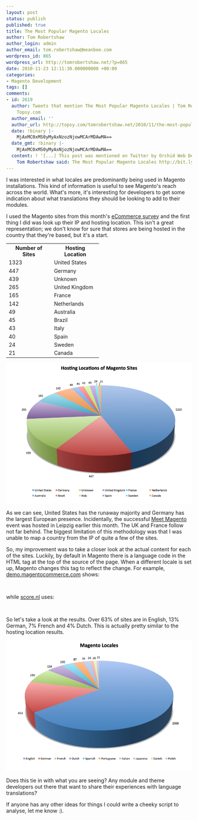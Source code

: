 ```yaml
---
layout: post
status: publish
published: true
title: The Most Popular Magento Locales
author: Tom Robertshaw
author_login: admin
author_email: tom.robertshaw@meanbee.com
wordpress_id: 865
wordpress_url: http://tomrobertshaw.net/?p=865
date: 2010-11-23 12:11:30.000000000 +00:00
categories:
- Magento Development
tags: []
comments:
- id: 2619
  author: Tweets that mention The Most Popular Magento Locales | Tom Robertshaw --
    Topsy.com
  author_email: ''
  author_url: http://topsy.com/tomrobertshaw.net/2010/11/the-most-popular-magento-locales/?utm_source=pingback&amp;utm_campaign=L2
  date: !binary |-
    MjAxMC0xMS0yMyAxNzozNjowMCArMDAwMA==
  date_gmt: !binary |-
    MjAxMC0xMS0yMyAxNjozNjowMCArMDAwMA==
  content: ! '[...] This post was mentioned on Twitter by Orchid Web Design, Tom Robertshaw.
    Tom Robertshaw said: The Most Popular Magento Locales http://bit.ly/gOll5x [...]'
---
```

I was interested in what locales are predominantly being used in Magento installations.   This kind of information is useful to see Magento's reach across the world.  What's more, it's interesting for developers to get some indication about what translations they should be looking to add to their modules.

I used the Magento sites from this month's <a href="/2010/11/magento-tops-ecommerce-market-share-november-2010/">eCommerce survey</a> and the first thing I did was look up their IP and hosting location.  This isn't a great representation; we don't know for sure that stores are being hosted in the country that they're based, but it's a start.

<table style="width:50%">
     <tr>
         <th>Number of Sites</th>
         <th>Hosting Location</th>
     </tr>
     <tr><td>1323</td><td>United States</td></tr>
     <tr><td>447</td><td>Germany</td></tr>
     <tr><td>439</td><td>Unknown</td></tr>
     <tr><td>265</td><td>United Kingdom</td></tr>
     <tr><td>165</td><td>France</td></tr>
     <tr><td>142</td><td>Netherlands</td></tr>
     <tr><td>49</td><td>Australia</td></tr>
     <tr><td>45</td><td>Brazil</td></tr>
     <tr><td>43</td><td>Italy</td></tr>
     <tr><td>40</td><td>Spain</td></tr>
     <tr><td>24</td><td>Sweden</td></tr>
     <tr><td>21</td><td>Canada</td></tr>
</table>

<img src="/img/2010/11/Hosting-Locations-of-Magento-Sites.png" alt="Hosting Locations of Magento Sites" title="Hosting Locations of Magento Sites" />

As we can see, United States has the runaway majority and Germany has the largest European presence.  Incidentally, the successful <a href="http://www.meet-magento.de/">Meet Magento</a> event was hosted in Leipzig earlier this month.  The UK and France follow not far behind.  The biggest limitation of this methodology was that I was unable to map a country from the IP of quite a few of the sites.

So, my improvement was to take a closer look at the actual content for each of the sites.  Luckily, by default in Magento there is a language code in the HTML tag at the top of the source of the page.   When a different locale is set up, Magento changes this tag to reflect the change.   For example, <a href="http://demo.magentocommerce.com/">demo.magentocommerce.com</a> shows:

<pre lang="html4strict">
<html xmlns="http://www.w3.org/1999/xhtml" xml:lang="en" lang="en">
</pre>

while <a href="http://score.nl/">score.nl</a> uses:

<pre lang="html4strict">
<html xmlns="http://www.w3.org/1999/xhtml" xml:lang="nl" lang="nl">
</pre>

So let's take a look at the results.   Over 63% of sites are in English, 13% German, 7% French and 4% Dutch.  This is actually pretty similar to the hosting location results.

<img src="/img/2010/11/magento-locales.png" alt="Magento Locales" title="magento-locales" />

Does this tie in with what you are seeing?  Any module and theme developers out there that want to share their experiences with language translations?


If anyone has any other ideas for things I could write a cheeky script to analyse, let me know :).

